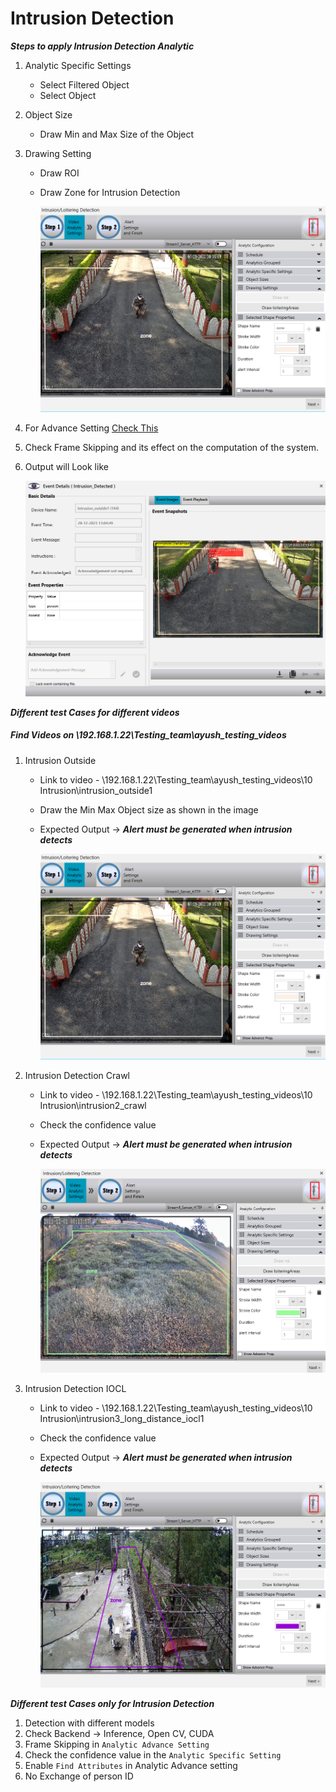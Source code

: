 # **Intrusion Detection**
 
***Steps to apply Intrusion Detection Analytic***

1. Analytic Specific Settings
   - Select Filtered Object
   - Select Object
2. Object Size
   - Draw Min and Max Size of the Object
4. Drawing Setting
   - Draw ROI
   - Draw Zone for Intrusion Detection

     ![image](https://github.com/ayushaggarwalI2V/Video-Analytics-Server/blob/main/10%20Intrusion%20Detection/images/intrusion%20outside.png "Intrusion Detection")

5. For Advance Setting [Check This](https://stackoverflowteams.com/c/i2v-systems/questions/132)
6. Check Frame Skipping and its effect on the computation of the system.
7. Output will Look like

     ![image](https://github.com/ayushaggarwalI2V/Video-Analytics-Server/blob/main/10%20Intrusion%20Detection/images/alert%20intrusion.png "Intrusion Detection output")

***Different test Cases for different videos***
##### Find Videos on _\\192.168.1.22\Testing_team\ayush_testing_videos_

1. Intrusion Outside
   - Link to video - \\192.168.1.22\Testing_team\ayush_testing_videos\10 Intrusion\intrusion_outside1
   - Draw the Min Max Object size as shown in the image
   - Expected Output -> **_Alert must be generated when intrusion detects_**
     
     ![image](https://github.com/ayushaggarwalI2V/Video-Analytics-Server/blob/main/10%20Intrusion%20Detection/images/intrusion%20outside.png "Intrusion Detection")

2. Intrusion Detection Crawl
   - Link to video - \\192.168.1.22\Testing_team\ayush_testing_videos\10 Intrusion\intrusion2_crawl
   - Check the confidence value
   - Expected Output -> **_Alert must be generated when intrusion detects_**
   
     ![image](https://github.com/ayushaggarwalI2V/Video-Analytics-Server/blob/main/10%20Intrusion%20Detection/images/intrusion%20crawl.png "Intrusion Detection")

3. Intrusion Detection IOCL
   - Link to video - \\192.168.1.22\Testing_team\ayush_testing_videos\10 Intrusion\intrusion3_long_distance_iocl1
   - Check the confidence value
   - Expected Output -> **_Alert must be generated when intrusion detects_**
   
     ![image](https://github.com/ayushaggarwalI2V/Video-Analytics-Server/blob/main/10%20Intrusion%20Detection/images/intrusion%20iocl.png "Intrusion Detection")

***Different test Cases only for Intrusion Detection***

1. Detection with different models
2. Check Backend -> Inference, Open CV, CUDA
3. Frame Skipping in `Analytic Advance Setting`
4. Check the confidence value in the `Analytic Specific Setting`
5. Enable `Find Attributes` in Analytic Advance setting
6. No Exchange of person ID
